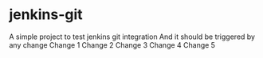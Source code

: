 # jenkins-git
A simple project to test jenkins git integration
And it should be triggered by any change
Change 1
Change 2
Change 3
Change 4
Change 5
